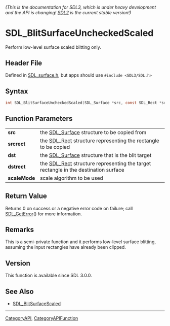###### (This is the documentation for SDL3, which is under heavy development and the API is changing! [SDL2](https://wiki.libsdl.org/SDL2/) is the current stable version!)
# SDL_BlitSurfaceUncheckedScaled

Perform low-level surface scaled blitting only.

## Header File

Defined in [SDL_surface.h](https://github.com/libsdl-org/SDL/blob/main/include/SDL3/SDL_surface.h), but apps should use `#include <SDL3/SDL.h>`

## Syntax

```c
int SDL_BlitSurfaceUncheckedScaled(SDL_Surface *src, const SDL_Rect *srcrect, SDL_Surface *dst, const SDL_Rect *dstrect, SDL_ScaleMode scaleMode);

```

## Function Parameters

|                   |                                                                                                 |
| ----------------- | ----------------------------------------------------------------------------------------------- |
| **src**           | the [SDL_Surface](SDL_Surface) structure to be copied from                                      |
| **srcrect**       | the [SDL_Rect](SDL_Rect) structure representing the rectangle to be copied                      |
| **dst**           | the [SDL_Surface](SDL_Surface) structure that is the blit target                                |
| **dstrect**       | the [SDL_Rect](SDL_Rect) structure representing the target rectangle in the destination surface |
| **scaleMode**     | scale algorithm to be used                                                                      |

## Return Value

Returns 0 on success or a negative error code on failure; call
[SDL_GetError](SDL_GetError)() for more information.

## Remarks

This is a semi-private function and it performs low-level surface blitting,
assuming the input rectangles have already been clipped.

## Version

This function is available since SDL 3.0.0.

## See Also

* [SDL_BlitSurfaceScaled](SDL_BlitSurfaceScaled)

----
[CategoryAPI](CategoryAPI), [CategoryAPIFunction](CategoryAPIFunction)

